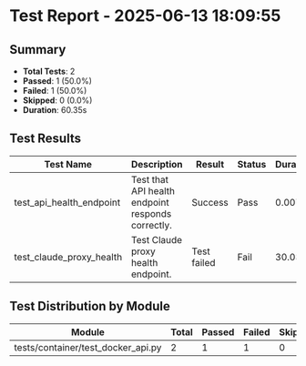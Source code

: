 # Test Report - 2025-06-13 18:09:55

## Summary
- **Total Tests**: 2
- **Passed**: 1 (50.0%)
- **Failed**: 1 (50.0%)
- **Skipped**: 0 (0.0%)
- **Duration**: 60.35s

## Test Results

| Test Name | Description | Result | Status | Duration | Timestamp | Error Message |
|-----------|-------------|--------|--------|----------|-----------|---------------|
| test_api_health_endpoint | Test that API health endpoint responds correctly. | Success | Pass | 0.007s | 2025-06-13 18:10:25 |  |
| test_claude_proxy_health | Test Claude proxy health endpoint. | Test failed | Fail | 30.032s | 2025-06-13 18:10:56 | .venv/lib/python3.10/site-packages/httpx/_transports/default.py:101: in map_httpcore_exceptions     ... |

## Test Distribution by Module

| Module | Total | Passed | Failed | Skipped |
|--------|-------|--------|--------|---------|
| tests/container/test_docker_api.py | 2 | 1 | 1 | 0 |